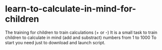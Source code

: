 # learn-to-calculate-in-mind-for-children
The training for children to train calculations (+ or -)
It is a small task to train children to calculate in mind (add and substract) numbers from 1 to 1000
To start you need just to download and launch script.
